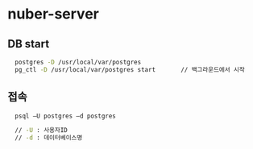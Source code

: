 # nuber-server

## DB start

```sh
  postgres -D /usr/local/var/postgres
  pg_ctl -D /usr/local/var/postgres start       // 백그라운드에서 시작
```

## 접속

```sh
  psql –U postgres –d postgres

  // -U : 사용자ID
  // -d : 데이터베이스명
```
